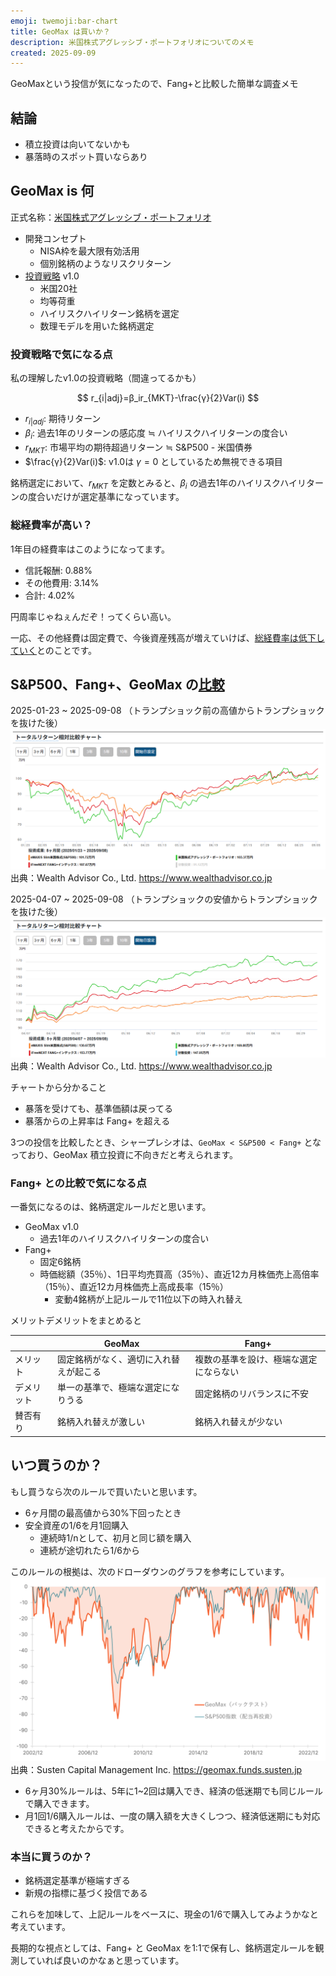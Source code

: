 ```yaml
---
emoji: twemoji:bar-chart
title: GeoMax は買いか？
description: 米国株式アグレッシブ・ポートフォリオについてのメモ
created: 2025-09-09
---
```


GeoMaxという投信が気になったので、Fang+と比較した簡単な調査メモ

## 結論

- 積立投資は向いてないかも
- 暴落時のスポット買いならあり

## GeoMax is 何

正式名称：[米国株式アグレッシブ・ポートフォリオ](https://geomax.funds.susten.jp/)

- 開発コンセプト
  - NISA枠を最大限有効活用
  - 個別銘柄のようなリスクリターン
- [投資戦略](https://geomax.funds.susten.jp/strategy/) v1.0
  - 米国20社
  - 均等荷重
  - ハイリスクハイリターン銘柄を選定
  - 数理モデルを用いた銘柄選定

### 投資戦略で気になる点

私の理解したv1.0の投資戦略（間違ってるかも）

$$
r_{i|adj}=β_ir_{MKT}-\frac{γ}{2}Var(i)
$$

- $r_{i|adj}$: 期待リターン
- $β_i$: 過去1年のリターンの感応度 ≒ ハイリスクハイリターンの度合い
- $r_{MKT}$: 市場平均の期待超過リターン ≒ S&P500 - 米国債券
- $\frac{γ}{2}Var(i)$: v1.0は $γ=0$ としているため無視できる項目

銘柄選定において、$r_{MKT}$ を定数とみると、$β_i$ の過去1年のハイリスクハイリターンの度合いだけが選定基準になっています。

### 総経費率が高い？

1年目の経費率はこのようになってます。

- 信託報酬: 0.88%
- その他費用: 3.14%
- 合計: 4.02%

円周率じゃねぇんだぞ！ってくらい高い。

一応、その他経費は固定費で、今後資産残高が増えていけば、[総経費率は低下していく](https://note.com/susten/n/n7f1b3f39c981)とのことです。

## S&P500、Fang+、GeoMax の[比較](https://www.wealthadvisor.co.jp/comparison?c1=2018070301&c2=2018013110&c3=2023090601)

2025-01-23 ~ 2025-09-08 （トランプショック前の高値からトランプショックを抜けた後）
![グラフ1](../assets/inv-geomax-v1-0123-0908.png)
出典：Wealth Advisor Co., Ltd. https://www.wealthadvisor.co.jp

2025-04-07 ~ 2025-09-08 （トランプショックの安値からトランプショックを抜けた後）
![グラフ2](../assets/inv-geomax-v1-0407-0908.png)
出典：Wealth Advisor Co., Ltd. https://www.wealthadvisor.co.jp

チャートから分かること

- 暴落を受けても、基準価額は戻ってる
- 暴落からの上昇率は Fang+ を超える

3つの投信を比較したとき、シャープレシオは、`GeoMax < S&P500 < Fang+` となっており、GeoMax 積立投資に不向きだと考えられます。

### Fang+ との比較で気になる点

一番気になるのは、銘柄選定ルールだと思います。

- GeoMax v1.0
  - 過去1年のハイリスクハイリターンの度合い
- Fang+
  - 固定6銘柄
  - 時価総額（35％）、1日平均売買高（35％）、直近12カ月株価売上高倍率（15％）、直近12カ月株価売上高成長率（15％）
    - 変動4銘柄が上記ルールで11位以下の時入れ替え

メリットデメリットをまとめると

||GeoMax|Fang+|
|-|-|-|
|メリット|固定銘柄がなく、適切に入れ替えが起こる|複数の基準を設け、極端な選定にならない|
|デメリット|単一の基準で、極端な選定になりうる|固定銘柄のリバランスに不安|
|賛否有り|銘柄入れ替えが激しい|銘柄入れ替えが少ない|

## いつ買うのか？

もし買うなら次のルールで買いたいと思います。

- 6ヶ月間の最高値から30%下回ったとき
- 安全資産の1/6を月1回購入
  - 連続時1/nとして、初月と同じ額を購入
  - 連続が途切れたら1/6から

このルールの根拠は、次のドローダウンのグラフを参考にしています。
![ドローダウンのグラフ](../assets/inv-geomax-v1-drawdown.svg)
出典：Susten Capital Management Inc. https://geomax.funds.susten.jp

- 6ヶ月30%ルールは、5年に1~2回は購入でき、経済の低迷期でも同じルールで購入できます。
- 月1回1/6購入ルールは、一度の購入額を大きくしつつ、経済低迷期にも対応できると考えたからです。

### 本当に買うのか？

- 銘柄選定基準が極端すぎる
- 新規の指標に基づく投信である

これらを加味して、上記ルールをベースに、現金の1/6で購入してみようかなと考えています。

長期的な視点としては、Fang+ と GeoMax を1:1で保有し、銘柄選定ルールを観測していれば良いのかなぁと思っています。
